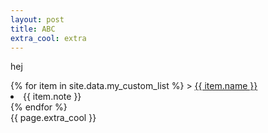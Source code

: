 ```yaml
---
layout: post
title: ABC
extra_cool: extra
---
```



hej

<nav>
  {% for item in site.data.my_custom_list %}
    > <a href="{{ item.quote }}" {% if page.url == item.link %}class="current"{% endif %}>{{ item.name }}</a>
    <li>
    {{ item.note }}
    </li>
  {% endfor %}
</nav>

<article>
  <div>
    {{ page.extra_cool }}
  </div>
</article>


